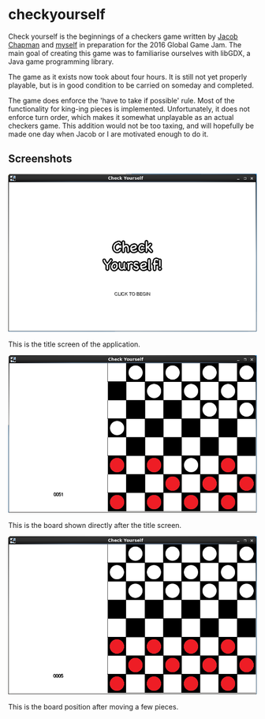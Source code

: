 # checkyourself

Check yourself is the beginnings of a checkers game written by [Jacob
Chapman](https://github.com/jkchapman) and
[myself](https://github.com/timpeskett) in preparation for the 2016 Global
Game Jam. The main goal of creating this game was to familiarise ourselves
with libGDX, a Java game programming library.

The game as it exists now took about four hours. It is still not yet properly
playable, but is in good condition to be carried on someday and completed.

The game does enforce the 'have to take if possible' rule.  Most of the
functionality for king-ing pieces is implemented. Unfortunately, it does not
enforce turn order, which makes it somewhat unplayable as an actual checkers
game. This addition would not be too taxing, and will hopefully be made one
day when Jacob or I are motivated enough to do it.


## Screenshots

![Title screen](img/cy-title.png)

This is the title screen of the application.

![Initial Checkers Position](img/cy-start.png)

This is the board shown directly after the title screen.

![Middle Game](img/cy-mid.png)

This is the board position after moving a few pieces.
